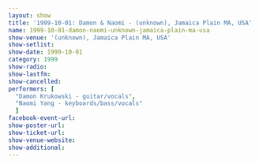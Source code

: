 ```yaml
---
layout: show
title: '1999-10-01: Damon & Naomi - (unknown), Jamaica Plain MA, USA'
name: 1999-10-01-damon-naomi-unknown-jamaica-plain-ma-usa
show-venue: '(unknown), Jamaica Plain MA, USA'
show-setlist: 
show-date: 1999-10-01
category: 1999
show-radio: 
show-lastfm: 
show-cancelled: 
performers: [
  "Damon Krukowski - guitar/vocals",
  "Naomi Yang - keyboards/bass/vocals"
  ]
facebook-event-url: 
show-poster-url: 
show-ticket-url: 
show-venue-website: 
show-additional: 
---
```


